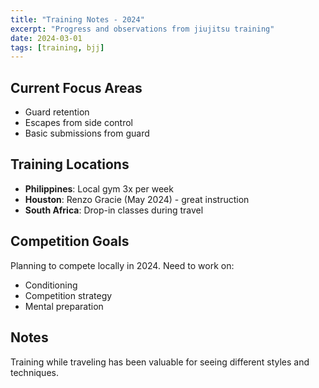 ```yaml
---
title: "Training Notes - 2024"
excerpt: "Progress and observations from jiujitsu training"
date: 2024-03-01
tags: [training, bjj]
---
```


## Current Focus Areas
- Guard retention
- Escapes from side control
- Basic submissions from guard

## Training Locations
- **Philippines**: Local gym 3x per week
- **Houston**: Renzo Gracie (May 2024) - great instruction
- **South Africa**: Drop-in classes during travel

## Competition Goals
Planning to compete locally in 2024. Need to work on:
- Conditioning
- Competition strategy
- Mental preparation

## Notes
Training while traveling has been valuable for seeing different styles and techniques.